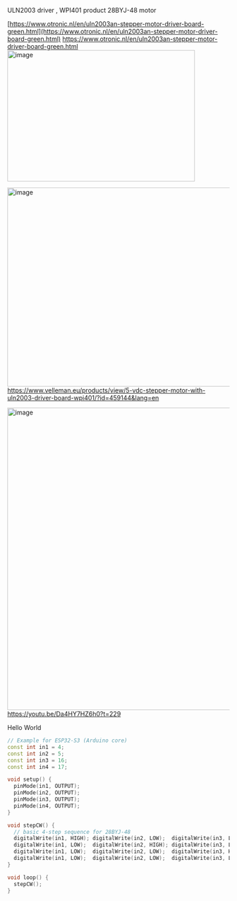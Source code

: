 
 ULN2003 driver  , WPI401 product 
 28BYJ-48 motor

[https://www.otronic.nl/en/uln2003an-stepper-motor-driver-board-green.html](https://www.otronic.nl/en/uln2003an-stepper-motor-driver-board-green.html)
https://www.otronic.nl/en/uln2003an-stepper-motor-driver-board-green.html
[<img width="425" height="297" alt="image" src="https://github.com/user-attachments/assets/052a7a4d-4480-4097-88ae-d9eba810d5f2" />
](https://www.otronic.nl/en/uln2003an-stepper-motor-driver-board-green.html)

[<img width="686" height="450" alt="image" src="https://github.com/user-attachments/assets/8f731916-70f9-4625-8985-9996fefc9c3e" />](https://www.velleman.eu/products/view/5-vdc-stepper-motor-with-uln2003-driver-board-wpi401/?id=459144&lang=en)  
https://www.velleman.eu/products/view/5-vdc-stepper-motor-with-uln2003-driver-board-wpi401/?id=459144&lang=en  


[<img width="1858" height="684" alt="image" src="https://github.com/user-attachments/assets/502ced15-f11a-4af1-8c4a-7041a07eca54" />](https://youtu.be/Da4HY7HZ6h0?t=229)  
https://youtu.be/Da4HY7HZ6h0?t=229  


Hello World 
``` ino
// Example for ESP32-S3 (Arduino core)
const int in1 = 4;   
const int in2 = 5;
const int in3 = 16;
const int in4 = 17;

void setup() {
  pinMode(in1, OUTPUT);
  pinMode(in2, OUTPUT);
  pinMode(in3, OUTPUT);
  pinMode(in4, OUTPUT);
}

void stepCW() {
  // basic 4-step sequence for 28BYJ-48
  digitalWrite(in1, HIGH); digitalWrite(in2, LOW);  digitalWrite(in3, LOW);  digitalWrite(in4, LOW);  delay(5);
  digitalWrite(in1, LOW);  digitalWrite(in2, HIGH); digitalWrite(in3, LOW);  digitalWrite(in4, LOW);  delay(5);
  digitalWrite(in1, LOW);  digitalWrite(in2, LOW);  digitalWrite(in3, HIGH); digitalWrite(in4, LOW);  delay(5);
  digitalWrite(in1, LOW);  digitalWrite(in2, LOW);  digitalWrite(in3, LOW);  digitalWrite(in4, HIGH); delay(5);
}

void loop() {
  stepCW();
}
```
